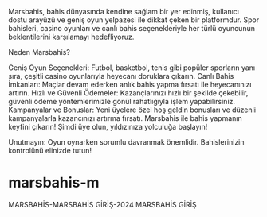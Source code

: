 
Marsbahis, bahis dünyasında kendine sağlam bir yer edinmiş, kullanıcı dostu arayüzü ve geniş oyun yelpazesi ile dikkat çeken bir platformdur. Spor bahisleri, casino oyunları ve canlı bahis seçenekleriyle her türlü oyuncunun beklentilerini karşılamayı hedefliyoruz.

Neden Marsbahis?

Geniş Oyun Seçenekleri: Futbol, basketbol, tenis gibi popüler sporların yanı sıra, çeşitli casino oyunlarıyla heyecanı doruklara çıkarın.
Canlı Bahis İmkanları: Maçlar devam ederken anlık bahis yapma fırsatı ile heyecanınızı artırın.
Hızlı ve Güvenli Ödemeler: Kazançlarınızı hızlı bir şekilde çekebilir, güvenli ödeme yöntemlerimizle gönül rahatlığıyla işlem yapabilirsiniz.
Kampanyalar ve Bonuslar: Yeni üyelere özel hoş geldin bonusları ve düzenli kampanyalarla kazancınızı artırma fırsatı.
Marsbahis ile bahis yapmanın keyfini çıkarın! Şimdi üye olun, yıldızınıza yolculuğa başlayın!

Unutmayın: Oyun oynarken sorumlu davranmak önemlidir. Bahislerinizin kontrolünü elinizde tutun!

# marsbahis-m
MARSBAHİS-MARSBAHİS GİRİŞ-2024 MARSBAHİS GİRİŞ
